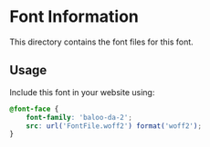 # Font Information

This directory contains the font files for this font.

## Usage

Include this font in your website using:
```css
@font-face {
    font-family: 'baloo-da-2';
    src: url('FontFile.woff2') format('woff2');
}
```
